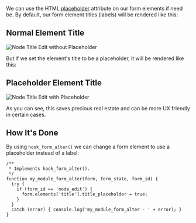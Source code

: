 We can use the HTML [placeholder](http://www.w3schools.com/tags/att_input_placeholder.asp) attribute on our form elements if need be. By default, our form element titles (labels) will be rendered like this:

## Normal Element Title

![Node Title Edit without Placeholder](http://drupalgap.org/sites/default/files/node-edit-title-no-placeholder.png)

But if we set the element's title to be a placeholder, it will be rendered like this:

## Placeholder Element Title

![Node Title Edit with Placeholder](http://drupalgap.org/sites/default/files/node-edit-title-placeholder.png)

As you can see, this saves precious real estate and can be more UX friendly in certain cases.

## How It's Done

By using `hook_form_alter()` we can change a form element to use a placeholder instead of a label:

```
/**
 * Implements hook_form_alter().
 */
function my_module_form_alter(form, form_state, form_id) {
  try {
    if (form_id == 'node_edit') {
      form.elements['title'].title_placeholder = true;
    }
  }
  catch (error) { console.log('my_module_form_alter - ' + error); }
}
```